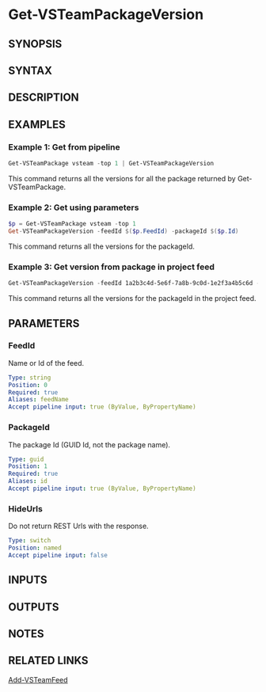 <!-- #include "./common/header.md" -->

# Get-VSTeamPackageVersion

## SYNOPSIS

<!-- #include "./synopsis/Get-VSTeamPackageVersion.md" -->

## SYNTAX

## DESCRIPTION

<!-- #include "./synopsis/Get-VSTeamPackageVersion.md" -->

## EXAMPLES

### Example 1: Get from pipeline

```powershell
Get-VSTeamPackage vsteam -top 1 | Get-VSTeamPackageVersion
```

This command returns all the versions for all the package returned by Get-VSTeamPackage.

### Example 2: Get using parameters

```powershell
$p = Get-VSTeamPackage vsteam -top 1
Get-VSTeamPackageVersion -feedId $($p.FeedId) -packageId $($p.Id)
```

This command returns all the versions for the packageId.

### Example 3: Get version from package in project feed

```powershell
Get-VSTeamPackageVersion -feedId 1a2b3c4d-5e6f-7a8b-9c0d-1e2f3a4b5c6d -packageId 1a2b3c4d-5e6f-7a8b-9c0d-1e2f3a4b5c6d -projectName MyProject
```

This command returns all the versions for the packageId in the project feed.


## PARAMETERS

### FeedId

Name or Id of the feed.

```yaml
Type: string
Position: 0
Required: true
Aliases: feedName
Accept pipeline input: true (ByValue, ByPropertyName)
```

### PackageId

The package Id (GUID Id, not the package name).

```yaml
Type: guid
Position: 1
Required: true
Aliases: id
Accept pipeline input: true (ByValue, ByPropertyName)
```

### HideUrls

Do not return REST Urls with the response.

```yaml
Type: switch
Position: named
Accept pipeline input: false
```

<!-- #include "./params/projectName.md" -->

## INPUTS

## OUTPUTS

## NOTES

<!-- #include "./common/prerequisites.md" -->

## RELATED LINKS

[Add-VSTeamFeed](Add-VSTeamFeed.md)
